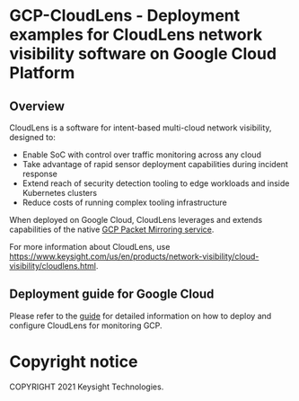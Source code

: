 # GCP-CloudLens - Deployment examples for CloudLens network visibility software on Google Cloud Platform
## Overview

CloudLens is a software for intent-based multi-cloud network visibility, designed to:
* Enable SoC with control over traffic monitoring across any cloud
* Take advantage of rapid sensor deployment capabilities during incident response
* Extend reach of security detection tooling to edge workloads and inside Kubernetes clusters
* Reduce costs of running complex tooling infrastructure

When deployed on Google Cloud, CloudLens leverages and extends capabilities of the native [GCP Packet Mirroring service](https://cloud.google.com/vpc/docs/packet-mirroring).

For more information about CloudLens, use https://www.keysight.com/us/en/products/network-visibility/cloud-visibility/cloudlens.html.

## Deployment guide for Google Cloud

Please refer to the [guide](DEPLOY.md) for detailed information on how to deploy and configure CloudLens for monitoring GCP.

# Copyright notice

COPYRIGHT 2021 Keysight Technologies.
